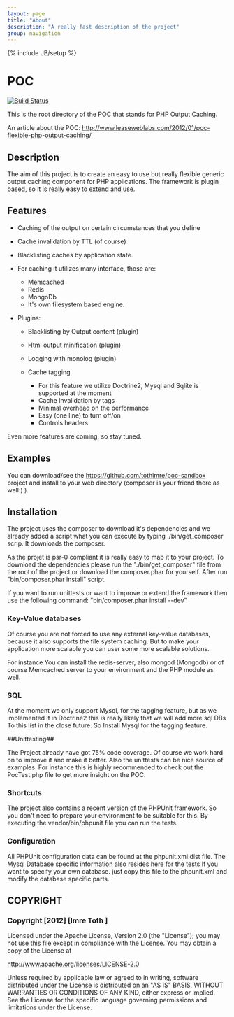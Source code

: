 ```yaml
---
layout: page
title: "About"
description: "A really fast description of the project"
group: navigation
---
```

{% include JB/setup %}

# POC

[![Build Status](https://secure.travis-ci.org/php-output-cache/poc.png?branch=master)](http://travis-ci.org/php-output-cache/poc)

This is the root directory of the
POC that stands for PHP Output Caching.

An article about the
    POC: http://www.leaseweblabs.com/2012/01/poc-flexible-php-output-caching/

## Description

The aim of this project is to create an easy to use but really flexible generic
output caching component for  PHP applications. The framework is plugin based,
so it is really easy to extend and use.

## Features

 * Caching of the output on certain circumstances that you define
 * Cache invalidation by TTL (of course)
 * Blacklisting caches by application state.

 * For caching it utilizes many interface, those are:
   * Memcached
   * Redis
   * MongoDb
   * It's own filesystem based engine.

 * Plugins:
   * Blacklisting by Output content (plugin)
   * Html output minification (plugin)
   * Logging with monolog (plugin)

   * Cache tagging
     * For this feature we utilize Doctrine2, Mysql and Sqlite is supported at the
       moment
     * Cache Invalidation by tags
     * Minimal overhead on the performance
     * Easy (one line) to turn off/on
     * Controls headers

Even more features are coming, so stay tuned.

## Examples ##
You can download/see the https://github.com/tothimre/poc-sandbox project and
install to your web directory (composer is your friend there as well:) ).

## Installation ##

The project uses the composer to download it's dependencies and we already added
a script what you can execute by typing ./bin/get_composer scrip. It downloads
the composer.

As the projet is psr-0 compliant it is really easy to map it to your project.
To download the dependencies please run the "./bin/get_composer" file from the
root of the project or download the composer.phar for yourself.
After run "bin/composer.phar install" script.

If you want to run unittests or want to improve or extend the framework then
use the following command:
"bin/composer.phar install --dev"

### Key-Value databases

Of course you are not forced to use any external key-value databases,
because it also supports the file system caching. But to make your application
more scalable you can user some more scalable solutions.

For instance You can install the redis-server, also  mongod (Mongodb) or
of course Memcached server to your environment and the PHP module as well.

### SQL ###

At the moment we only support Mysql, for the tagging feature, but as we
implemented it in Doctrine2 this is really likely that we will add more sql DBs
To this list in the close future.
So Install Mysql for the tagging feature.

##Unittesting##

The Project already have got 75% code coverage. Of course we work hard on to
improve it and make it better. Also the unittests can be nice source of examples.
For instance this is highly recommended to check out the PocTest.php file to get
more insight on the POC.

### Shortcuts ###

The project also contains a recent version of the PHPUnit framework. So you
don't need to prepare your environment to be suitable for this. By executing the
vendor/bin/phpunit file you can run the tests.

### Configuration ###

All PHPUnit configuration data can be found at the phpunit.xml.dist file.
The Mysql Database specific information also resides here for the tests If you
want to specify your own database. just copy this file to the phpunit.xml
and modify the database specific parts.


## COPYRIGHT ##

### Copyright [2012] [Imre Toth <tothimre at gmail>] ###

Licensed under the Apache License, Version 2.0 (the "License");
you may not use this file except in compliance with the License.
You may obtain a copy of the License at

 http://www.apache.org/licenses/LICENSE-2.0

Unless required by applicable law or agreed to in writing, software
distributed under the License is distributed on an "AS IS" BASIS,
WITHOUT WARRANTIES OR CONDITIONS OF ANY KIND, either express or implied.
See the License for the specific language governing permissions and
limitations under the License.

